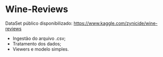 # Wine-Reviews

DataSet público disponibilizado: https://www.kaggle.com/zynicide/wine-reviews

- Ingestão do arquivo .csv;
- Tratamento dos dados;
- Viewers e modelo simples.
